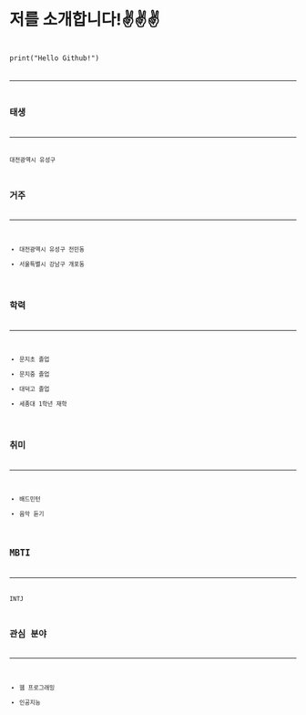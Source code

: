 # 저를 소개합니다!✌✌✌

<code>
print("Hello Github!")
<code>
  
-------------------
  
##  태생
----------
대전광역시 유성구
  
## 거주
----------
- 대전광역시 유성구 전민동
- 서울특별시 강남구 개포동

## 학력
---------
- 문지초 졸업    
- 문지중 졸업     
- 대덕고 졸업    
- 세종대 1학년 재학

## 취미
----------
- 배드민턴    
- 음악 듣기

## MBTI
----------
INTJ

## 관심 분야
---------
- 웹 프로그래밍      
- 인공지능
